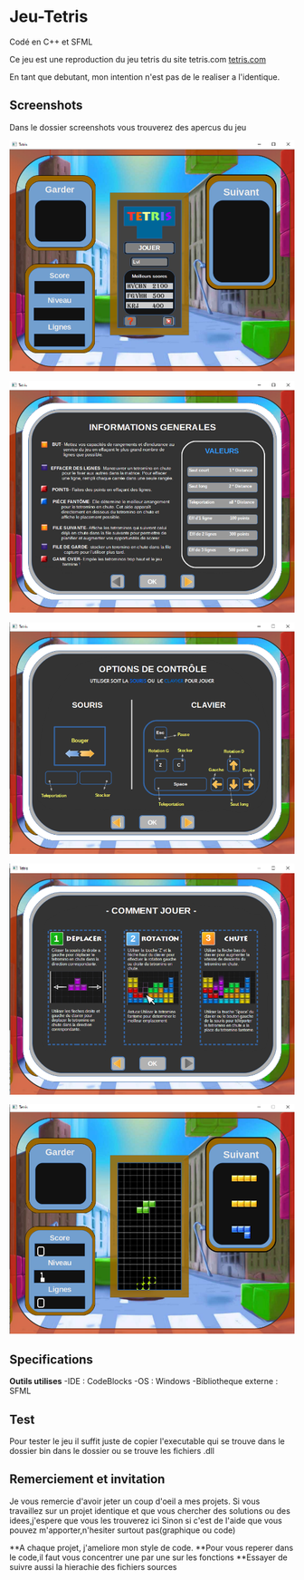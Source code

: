 # Jeu-Tetris
Codé en C++ et SFML 

Ce jeu est une reproduction du jeu tetris du site tetris.com
[tetris.com](https://tetris.com/play-tetris)

En tant que debutant, mon intention n'est pas de le realiser a l'identique.


## Screenshots
Dans le dossier screenshots vous trouverez des apercus du jeu

![Menu Principal](/screenshots/menuP.png)

![Instructions1](/screenshots/instructions1.png)

![Instructions2](/screenshots/instructions2.png)

![Instructions3](/screenshots/instructions3.png)

![Affichage Jeu](/screenshots/affichageJ.png)


## Specifications
**Outils utilises**
-IDE : CodeBlocks
-OS  : Windows
-Bibliotheque externe : SFML


## Test
Pour tester le jeu il suffit juste de copier l'executable qui se trouve dans le dossier bin
dans le dossier ou se trouve les fichiers .dll


## Remerciement et invitation
Je vous remercie d'avoir jeter un coup d'oeil a mes projets.
Si vous travaillez sur un projet identique et que vous chercher des solutions ou des idees,j'espere que vous les trouverez ici
Sinon si c'est de l'aide que vous pouvez m'apporter,n'hesiter surtout pas(graphique ou code) 


**A chaque projet, j'ameliore mon style de code.
**Pour vous reperer dans le code,il faut vous concentrer une par une sur les fonctions 
**Essayer de suivre aussi la hierachie des fichiers sources